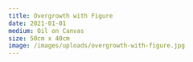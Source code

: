 ```yaml
---
title: Overgrowth with Figure
date: 2021-01-01
medium: Oil on Canvas
size: 50cm x 40cm
image: /images/uploads/overgrowth-with-figure.jpg
---
```


